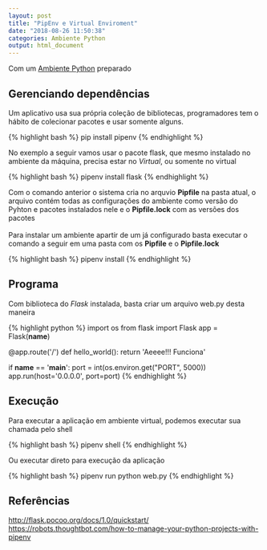 ```yaml
---
layout: post
title: "PipEnv e Virtual Enviroment"
date: "2018-08-26 11:50:38"
categories: Ambiente Python
output: html_document      
---
```




Com um [Ambiente Python](../Ambiente_Python) preparado 

## Gerenciando dependências

Um aplicativo usa sua própria coleção de bibliotecas, programadores tem o hábito de colecionar pacotes e usar somente alguns.


{% highlight bash %}
pip install pipenv
{% endhighlight %}

No exemplo a seguir vamos usar o pacote flask, que mesmo instalado no ambiente da máquina, precisa estar no *Virtual*, ou somente no virtual 


{% highlight bash %}
pipenv install flask
{% endhighlight %}

Com o comando anterior o sistema cria no arquvio **Pipfile** na pasta atual, o arquivo contém todas as configurações do ambiente como versão do Pyhton e pacotes instalados nele e o **Pipfile.lock** com as versões dos pacotes<br><br>
Para instalar um ambiente apartir de um já configurado basta executar o comando a seguir em uma pasta com os **Pipfile** e o **Pipfile.lock**


{% highlight bash %}
pipenv install
{% endhighlight %}

## Programa

Com biblioteca do *Flask* instalada, basta criar um arquivo web.py desta maneira


{% highlight python %}
import os
from flask import Flask
app = Flask(__name__)

@app.route('/')
def hello_world():
    return 'Aeeee!!! Funciona'
	
if __name__ == '__main__':
    port = int(os.environ.get("PORT", 5000))
    app.run(host='0.0.0.0', port=port)
{% endhighlight %}

## Execução

Para executar a aplicação em ambiente virtual, podemos executar sua chamada pelo shell 


{% highlight bash %}
pipenv shell
{% endhighlight %}

Ou executar direto para execução da aplicação 


{% highlight bash %}
pipenv run python web.py
{% endhighlight %}

## Referências
<http://flask.pocoo.org/docs/1.0/quickstart/>
<https://robots.thoughtbot.com/how-to-manage-your-python-projects-with-pipenv>

